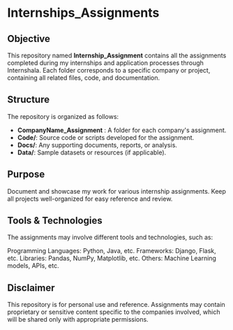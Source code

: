 # Internships_Assignments

## Objective

This repository named **Internship_Assignment** contains all the assignments completed during my internships and application processes through Internshala. Each folder corresponds to a specific company or project, containing all related files, code, and documentation.


## Structure

The repository is organized as follows:

- **CompanyName_Assignment** : A folder for each company's assignment.
- **Code/**: Source code or scripts developed for the assignment.
- **Docs/**: Any supporting documents, reports, or analysis.
- **Data/**: Sample datasets or resources (if applicable).

## Purpose

Document and showcase my work for various internship assignments.
Keep all projects well-organized for easy reference and review.

## Tools & Technologies

The assignments may involve different tools and technologies, such as:

Programming Languages: Python, Java, etc.
Frameworks: Django, Flask, etc.
Libraries: Pandas, NumPy, Matplotlib, etc.
Others: Machine Learning models, APIs, etc.

## Disclaimer

This repository is for personal use and reference. Assignments may contain proprietary or sensitive content specific to the companies involved, which will be shared only with appropriate permissions.
